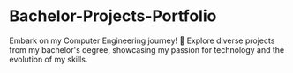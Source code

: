 # Bachelor-Projects-Portfolio
Embark on my Computer Engineering journey! 🚀 Explore diverse projects from my bachelor's degree, showcasing my passion for technology and the evolution of my skills.

